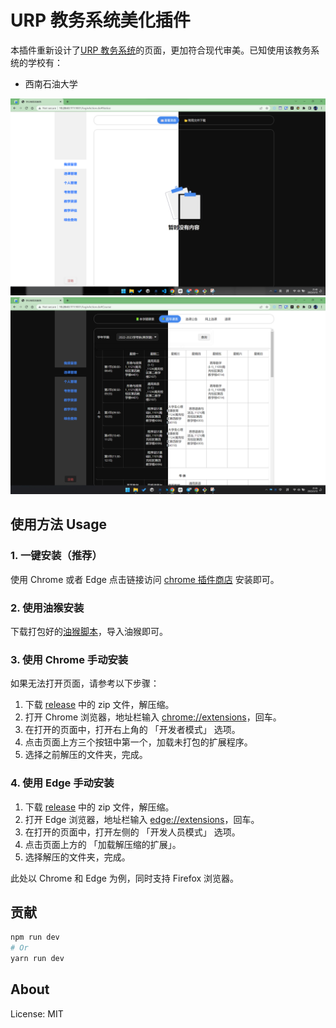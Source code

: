 # URP 教务系统美化插件

本插件重新设计了[URP 教务系统](http://cwjf.swpu.edu.cn/)的页面，更加符合现代审美。已知使用该教务系统的学校有：

-   西南石油大学

![screenshot](./screenshots/poster/1.png)
![screenshot](./screenshots/poster/2.png)

## 使用方法 Usage

### 1. 一键安装（推荐）

使用 Chrome 或者 Edge 点击链接访问 [chrome 插件商店](https://chrome.google.com/webstore/detail/urp-beautifier/iplofmnlmkbebfbihplgjkalkbbpiapm?hl=en-US) 安装即可。

### 2. 使用油猴安装

下载打包好的[油猴脚本](/tampermonkey/bundle.js)，导入油猴即可。

### 3. 使用 Chrome 手动安装

如果无法打开页面，请参考以下步骤：

1. 下载 [release](https://github.com/RiverTwilight/URP-Beautifier/releases) 中的 zip 文件，解压缩。
2. 打开 Chrome 浏览器，地址栏输入 [chrome://extensions](chrome://extensions)，回车。
3. 在打开的页面中，打开右上角的 「开发者模式」 选项。
4. 点击页面上方三个按钮中第一个，加载未打包的扩展程序。
5. 选择之前解压的文件夹，完成。

### 4. 使用 Edge 手动安装

1. 下载 [release](https://github.com/RiverTwilight/URP-Beautifier/releases) 中的 zip 文件，解压缩。
2. 打开 Edge 浏览器，地址栏输入 [edge://extensions](edge://extensions)，回车。
3. 在打开的页面中，打开左侧的 「开发人员模式」 选项。
4. 点击页面上方的 「加载解压缩的扩展」。
5. 选择解压的文件夹，完成。

此处以 Chrome 和 Edge 为例，同时支持 Firefox 浏览器。

## 贡献

```bash
npm run dev
# Or
yarn run dev
```

## About

License: MIT
